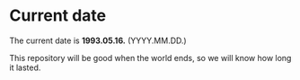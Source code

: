 # Current date

The current date is **1993.05.16.** (YYYY.MM.DD.)

This repository will be good when the world ends, so we will know how long it lasted.